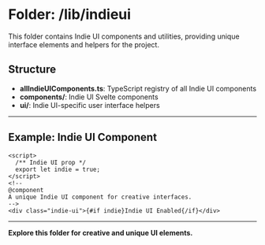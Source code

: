 # Folder: /lib/indieui

This folder contains Indie UI components and utilities, providing unique interface elements and helpers for the project.

## Structure
- **allIndieUIComponents.ts**: TypeScript registry of all Indie UI components
- **components/**: Indie UI Svelte components
- **ui/**: Indie UI-specific user interface helpers

---

## Example: Indie UI Component
```svelte
<script>
  /** Indie UI prop */
  export let indie = true;
</script>
<!--
@component
A unique Indie UI component for creative interfaces.
-->
<div class="indie-ui">{#if indie}Indie UI Enabled{/if}</div>
```

---

**Explore this folder for creative and unique UI elements.**
